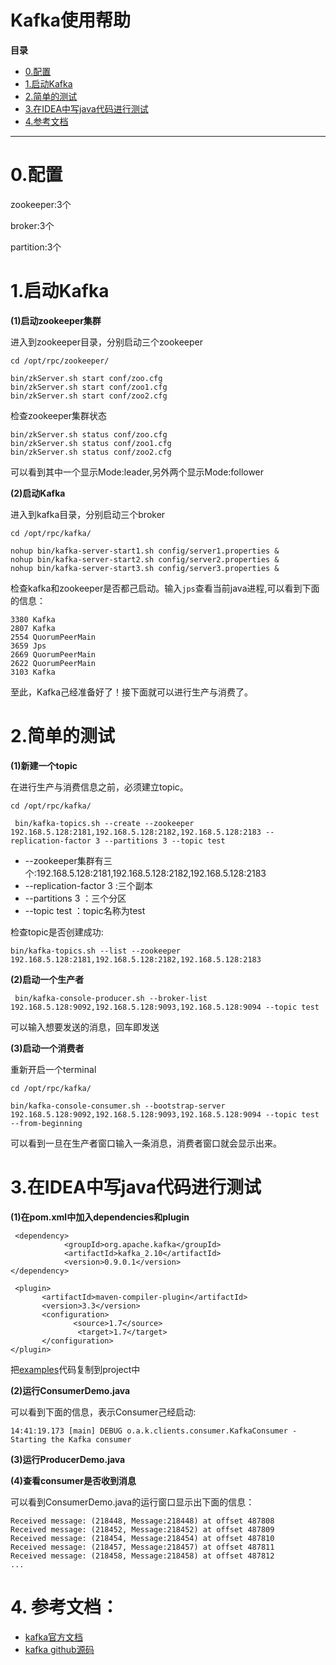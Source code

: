 # Kafka使用帮助

**目录**
* [0.配置](#framework)
* [1.启动Kafka](#start)
* [2.简单的测试](#test1)
* [3.在IDEA中写java代码进行测试](#test2)
* [4.参考文档](#ref)

<hr/>

<h1 id="framework">0.配置</h1>

zookeeper:3个

broker:3个

partition:3个


<h1 id="start">1.启动Kafka</h1>


**(1)启动zookeeper集群**

进入到zookeeper目录，分别启动三个zookeeper
```
cd /opt/rpc/zookeeper/
```
```
bin/zkServer.sh start conf/zoo.cfg
bin/zkServer.sh start conf/zoo1.cfg
bin/zkServer.sh start conf/zoo2.cfg
```
检查zookeeper集群状态
```
bin/zkServer.sh status conf/zoo.cfg
bin/zkServer.sh status conf/zoo1.cfg
bin/zkServer.sh status conf/zoo2.cfg
```
可以看到其中一个显示Mode:leader,另外两个显示Mode:follower

**(2)启动Kafka**

进入到kafka目录，分别启动三个broker
```
cd /opt/rpc/kafka/
```
```
nohup bin/kafka-server-start1.sh config/server1.properties &
nohup bin/kafka-server-start2.sh config/server2.properties &
nohup bin/kafka-server-start3.sh config/server3.properties &
```
检查kafka和zookeeper是否都己启动。输入``jps``查看当前java进程,可以看到下面的信息：
```
3380 Kafka
2807 Kafka
2554 QuorumPeerMain
3659 Jps
2669 QuorumPeerMain
2622 QuorumPeerMain
3103 Kafka
```

至此，Kafka己经准备好了！接下面就可以进行生产与消费了。

<h1 id="test1">2.简单的测试</h1>

**(1)新建一个topic**

在进行生产与消费信息之前，必须建立topic。
```
cd /opt/rpc/kafka/
```

```
 bin/kafka-topics.sh --create --zookeeper 192.168.5.128:2181,192.168.5.128:2182,192.168.5.128:2183 --replication-factor 3 --partitions 3 --topic test
```
+ --zookeeper集群有三个:192.168.5.128:2181,192.168.5.128:2182,192.168.5.128:2183
+ --replication-factor 3  :三个副本
+ --partitions 3 ：三个分区
+ --topic test ：topic名称为test

检查topic是否创建成功:
```
bin/kafka-topics.sh --list --zookeeper 192.168.5.128:2181,192.168.5.128:2182,192.168.5.128:2183
```

**(2)启动一个生产者**
```
 bin/kafka-console-producer.sh --broker-list 192.168.5.128:9092,192.168.5.128:9093,192.168.5.128:9094 --topic test

```
可以输入想要发送的消息，回车即发送


**(3)启动一个消费者**

重新开启一个terminal
```
cd /opt/rpc/kafka/
```

```
bin/kafka-console-consumer.sh --bootstrap-server 192.168.5.128:9092,192.168.5.128:9093,192.168.5.128:9094 --topic test --from-beginning
```

可以看到一旦在生产者窗口输入一条消息，消费者窗口就会显示出来。

<h1 id="test2">3.在IDEA中写java代码进行测试</h1>

**(1)在pom.xml中加入dependencies和plugin**
```
 <dependency>
            <groupId>org.apache.kafka</groupId>
            <artifactId>kafka_2.10</artifactId>
            <version>0.9.0.1</version>
</dependency>
```
```
 <plugin>
       <artifactId>maven-compiler-plugin</artifactId>
       <version>3.3</version>
       <configuration>
              <source>1.7</source>
               <target>1.7</target>
       </configuration>
</plugin>
```
把[examples](https://github.com/jennyzhang8800/gtja_mall/tree/master/code/kafka/examples)代码复制到project中

**(2)运行ConsumerDemo.java**

可以看到下面的信息，表示Consumer己经启动:
```
14:41:19.173 [main] DEBUG o.a.k.clients.consumer.KafkaConsumer - Starting the Kafka consumer
```

**(3)运行ProducerDemo.java**

**(4)查看consumer是否收到消息**

可以看到ConsumerDemo.java的运行窗口显示出下面的信息：
```
Received message: (218448, Message:218448) at offset 487808
Received message: (218452, Message:218452) at offset 487809
Received message: (218454, Message:218454) at offset 487810
Received message: (218457, Message:218457) at offset 487811
Received message: (218458, Message:218458) at offset 487812
...

```


<h1 id="ref">4. 参考文档：</h1>

+ [kafka官方文档](http://kafka.apache.org/quickstart)
+ [kafka github源码](https://github.com/apache/kafka)
